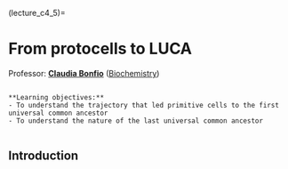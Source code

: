 (lecture_c4_5)=
# From protocells to LUCA

Professor: **[Claudia Bonfio](mailto:cb2036@cam.ac.uk)** ([Biochemistry](https://bonfiolab.eu/))

```{highlights}

**Learning objectives:**
- To understand the trajectory that led primitive cells to the first universal common ancestor
- To understand the nature of the last universal common ancestor


```

## Introduction